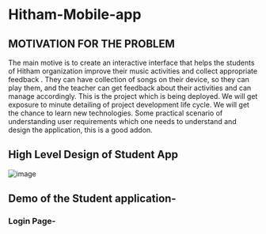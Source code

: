 # Hitham-Mobile-app
## MOTIVATION FOR THE PROBLEM
The main motive is to create an interactive interface that helps the students of Hitham organization improve their music activities and collect appropriate feedback . They can have collection of songs on their device, so they can play them, and the teacher can get feedback about their activities and can manage accordingly. 
This is the project which is being deployed. We will get exposure to minute detailing of project development life cycle. We will get the chance to learn new technologies. Some practical scenario of understanding user requirements which one needs to understand and design the application, this is a good addon.

## High Level Design of Student App
![image](https://user-images.githubusercontent.com/30344955/40889853-27b4d882-678b-11e8-9d71-d130d5714fb8.png)
## Demo of the Student application-
### Login Page-
